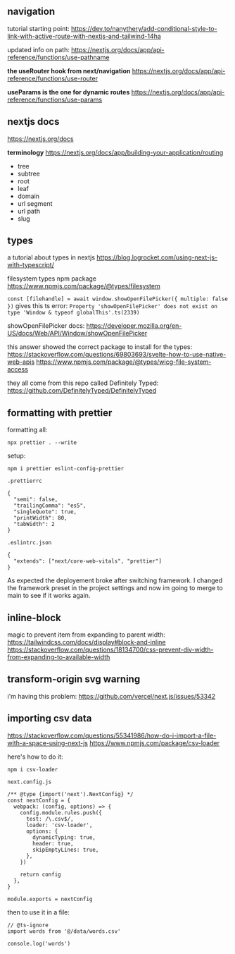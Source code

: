 ## navigation

tutorial starting point:
https://dev.to/nanythery/add-conditional-style-to-link-with-active-route-with-nextjs-and-tailwind-14ha

updated info on path:
https://nextjs.org/docs/app/api-reference/functions/use-pathname

**the useRouter hook from next/navigation**
https://nextjs.org/docs/app/api-reference/functions/use-router

**useParams is the one for dynamic routes**
https://nextjs.org/docs/app/api-reference/functions/use-params

## nextjs docs

https://nextjs.org/docs

**terminology**
https://nextjs.org/docs/app/building-your-application/routing

- tree
- subtree
- root
- leaf
- domain
- url segment
- url path
- slug

## types

a tutorial about types in nextjs
https://blog.logrocket.com/using-next-js-with-typescript/

filesystem types npm package
https://www.npmjs.com/package/@types/filesystem

`const [filehandle] = await window.showOpenFilePicker({ multiple: false })`
gives this ts error:
`Property 'showOpenFilePicker' does not exist on type 'Window & typeof globalThis'.ts(2339)`

showOpenFilePicker docs:
https://developer.mozilla.org/en-US/docs/Web/API/Window/showOpenFilePicker

this answer showed the correct package to install for the types:
https://stackoverflow.com/questions/69803693/svelte-how-to-use-native-web-apis
https://www.npmjs.com/package/@types/wicg-file-system-access

they all come from this repo called Definitely Typed:
https://github.com/DefinitelyTyped/DefinitelyTyped

## formatting with prettier

formatting all:

```
npx prettier . --write
```

setup:

```
npm i prettier eslint-config-prettier
```

`.prettierrc`

```
{
  "semi": false,
  "trailingComma": "es5",
  "singleQuote": true,
  "printWidth": 80,
  "tabWidth": 2
}
```

`.eslintrc.json`

```
{
  "extends": ["next/core-web-vitals", "prettier"]
}
```

As expected the deployement broke after switching framework. I changed the framework preset in the project settings and now im going to merge to main to see if it works again.

## inline-block

magic to prevent item from expanding to parent width:
https://tailwindcss.com/docs/display#block-and-inline
https://stackoverflow.com/questions/18134700/css-prevent-div-width-from-expanding-to-available-width

## transform-origin svg warning

i'm having this problem:
https://github.com/vercel/next.js/issues/53342

## importing csv data

https://stackoverflow.com/questions/55341986/how-do-i-import-a-file-with-a-space-using-next-js
https://www.npmjs.com/package/csv-loader

here's how to do it:

`npm i csv-loader`

`next.config.js`

```
/** @type {import('next').NextConfig} */
const nextConfig = {
  webpack: (config, options) => {
    config.module.rules.push({
      test: /\.csv$/,
      loader: 'csv-loader',
      options: {
        dynamicTyping: true,
        header: true,
        skipEmptyLines: true,
      },
    })

    return config
  },
}

module.exports = nextConfig

```

then to use it in a file:

```
// @ts-ignore
import words from '@/data/words.csv'

console.log('words')
```
